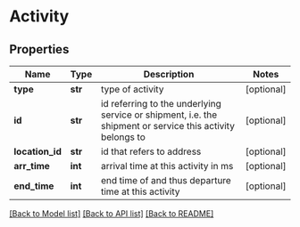 # Activity

## Properties
Name | Type | Description | Notes
------------ | ------------- | ------------- | -------------
**type** | **str** | type of activity | [optional] 
**id** | **str** | id referring to the underlying service or shipment, i.e. the shipment or service this activity belongs to | [optional] 
**location_id** | **str** | id that refers to address | [optional] 
**arr_time** | **int** | arrival time at this activity in ms | [optional] 
**end_time** | **int** | end time of and thus departure time at this activity | [optional] 

[[Back to Model list]](../README.md#documentation-for-models) [[Back to API list]](../README.md#documentation-for-api-endpoints) [[Back to README]](../README.md)


